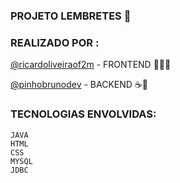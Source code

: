 ###                                                    PROJETO LEMBRETES  📕


### REALIZADO POR :

<a target="_blank" href="https://github.com/ricardoliveiraof2m" >@ricardoliveiraof2m</a> - FRONTEND  🎨:man_artist:

<a target="_blank" href="https://github.com/pinhobrunodev" target =_blank >@pinhobrunodev</a> - BACKEND ☕️🧱

### TECNOLOGIAS ENVOLVIDAS:

    JAVA
    HTML
    CSS
    MYSQL
    JDBC
